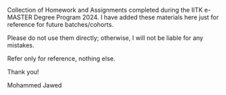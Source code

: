 Collection of Homework and Assignments completed during the IITK e-MASTER Degree Program 2024.
I have added these materials here just for reference for future batches/cohorts. 

Please do not use them directly; otherwise, I will not be liable for any mistakes.

Refer only for reference, nothing else.

Thank you!

Mohammed Jawed
